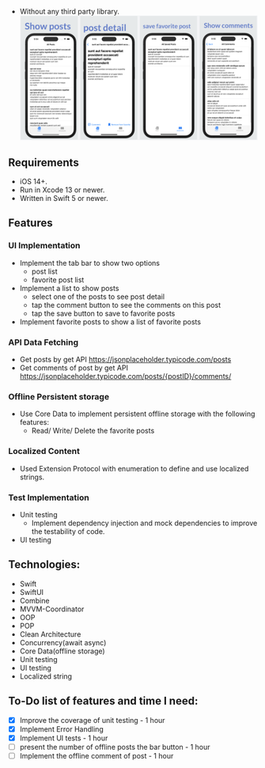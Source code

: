 * Without any third party library.
![Screen Shot](Resources/ScreenShot.png)

## Requirements
- iOS 14+.
- Run in Xcode 13 or newer.
- Written in Swift 5 or newer.

## Features
### UI Implementation
- Implement the tab bar to show two options
  - post list
  - favorite post list
- Implement a list to show posts
  - select one of the posts to see post detail
  - tap the comment button to see the comments on this post
  - tap the save button to save to favorite posts
- Implement favorite posts to show a list of favorite posts
### API Data Fetching
- Get posts by get API https://jsonplaceholder.typicode.com/posts
- Get comments of post by get API https://jsonplaceholder.typicode.com/posts/{postID}/comments/
### Offline Persistent storage
- Use Core Data to implement persistent offline storage with the following features:
  - Read/ Write/ Delete the favorite posts
### Localized Content
- Used Extension Protocol with enumeration to define and use localized strings.
### Test Implementation
- Unit testing
  - Implement dependency injection and mock dependencies to improve the testability of code.
- UI testing

## Technologies:
- Swift
- SwiftUI
- Combine
- MVVM-Coordinator
- OOP
- POP
- Clean Architecture
- Concurrency(await async)
- Core Data(offline storage)
- Unit testing
- UI testing
- Localized string

## To-Do list of features and time I need:
- [x] Improve the coverage of unit testing - 1 hour
- [x] Implement Error Handling
- [x] Implement UI tests - 1 hour
- [ ] present the number of offline posts the bar button - 1 hour
- [ ] Implement the offline comment of post - 1 hour
